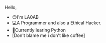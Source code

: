 Hello,
- 😉I'm LA0AB
- 💻A Programmer and also a Ethical Hacker.
- 📕Currently learing Python
- [Don't blame me i don't like coffee]
